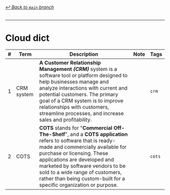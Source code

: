 ###### [_↩ Back to `main` branch_](https://github.com/cuongpiger/cloud)

<hr>


# Cloud dict

|#|Term|Description|Note|Tags|
|-|-|-|-|-|
|1|CRM system|**A Customer Relationship Management _(CRM)_** system is a software tool or platform designed to help businesses manage and analyze interactions with current and potential customers. The primary goal of a CRM system is to improve relationships with customers, streamline processes, and increase sales and profitability.||`crm`|
|2|COTS|**COTS** stands for "**Commercial Off-The-Shelf**", and a **COTS application** refers to software that is ready-made and commercially available for purchase or licensing. These applications are developed and marketed by software vendors to be sold to a wide range of customers, rather than being custom-built for a specific organization or purpose.||`cots`|